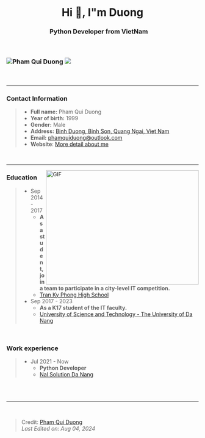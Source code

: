 <h1 align="center">
	Hi 👋, I"m Duong
</h1>

<h3 align="center">
	Python Developer from VietNam
	<img src="https://icons.iconarchive.com/icons/custom-icon-design/all-country-flag/16/Vietnam-Flag-icon.png" width="16" height="16">
<h3>

<br>

<p align="left">
	<img src="https://komarev.com/ghpvc/?username=phamquiduong&label=Profile%20views&color=0e75b6&style=flat" alt="Pham Qui Duong" />
	<img src="https://img.shields.io/github/followers/phamquiduong?label=Follow" />
</p>

<br>

---

### Contact Information
> - **Full name:** Pham Qui Duong
> - **Year of birth:** 1999
> - **Gender:** Male
> - **Address:** [Binh Duong, Binh Son, Quang Ngai, Viet Nam](https://maps.app.goo.gl/asHjSnJ8Qu7hzeyF9)
> - **Email:** [phamquiduong@outlook.com](mailto:phamquiduong@outlook.com)
> - **Website**: [More detail about me](https://phamquiduong.github.io/phamquiduong/)

<br>

---

<img align="right" top="500" height="300" width="400" alt="GIF" src="https://media.giphy.com/media/SWoSkN6DxTszqIKEqv/giphy.gif">

### Education
> - Sep 2014 - 2017
> 	- **As a student, join a team to participate in a city-level IT competition.**
> 	- [Tran Ky Phong High School](http://tkp.edu.vn/)
> - Sep 2017 - 2023
> 	- **As a K17 student of the IT faculty.**
> 	- [University of Science and Technology - The University of Da Nang](https://dut.udn.vn/)

<br>

### Work experience
> - Jul 2021 - Now
>	- **Python Developer**
>	- [Nal Solution Da Nang](https://nals.vn/)

<br>

<br>

---

<br>

> Credit: [Pham Qui Duong](https://github.com/phamquiduong) <br>
> *Last Edited on: Aug 04, 2024*
